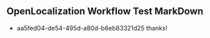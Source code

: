 ## OpenLocalization Workflow Test MarkDown
* aa5fed04-de54-495d-a80d-b6eb83321d25 thanks!

<!--HONumber=Jul16_HO4-->


